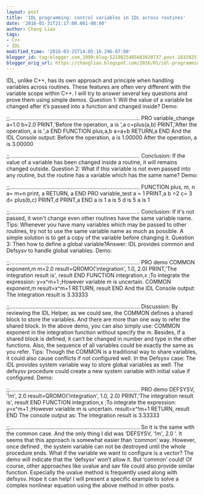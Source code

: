```yaml
---
layout: post
title: 'IDL programming: control variables in IDL across routines'
date: '2016-01-31T21:17:00.001-08:00'
author: Chang Liao
tags:
- C++
- IDL
modified_time: '2016-03-25T14:05:16.296-07:00'
blogger_id: tag:blogger.com,1999:blog-5219825485683920737.post-1832925186899999707
blogger_orig_url: https://changliao.blogspot.com/2016/01/idl-programming-001.html
---
```


IDL, unlike C++, has its own approach and principle when handling variables 
across routines. These features are often very different with the variable 
scope within C++. 
I will try to answer several key questions and prove them using simple demos. 
Question 1: Will the value of a variable be changed after it’s passed into a 
function and changed inside? 
Demo: 

;;..................................................................................... 
PRO variable_change 
a=1.0 
b=2.0 
PRINT,'Before the operation, a is ',a 
c=plus(a,b) 
PRINT,'After the operation, a is ',a 
END 
FUNCTION plus,a,b 
a=a+b 
RETURN,a 
END 
And the IDL Console output: 
Before the operation, a is 1.00000 
After the operation, a is 3.00000 

;;..................................................................................... 
Conclusion: 
If the value of a variable has been changed inside a routine, it will remains 
changed outside. Question 2: What if this variable is not even passed into any 
routine, but the routine has a variable which has the same name? 
Demo: 

;;..................................................................................... 
FUNCTION plus, m, n 
a= m+n 
print, a 
RETURN, a 
END 
PRO variable_test 
a = 1 
PRINT,a 
b =2 
c= 3 
d= plus(b,c) 
PRINT,d 
PRINT,a 
END 
a is 1 a is 5 d is 5 a is 1 

;;..................................................................................... 
Conclusion: If it's not passed, it won't change even other routines have the 
same variable name. 
Tips: 
Whenever you have many variables which may be passed to other routines, try 
not to use the same variable name as much as possible. A simple solution is to 
get a copy of the variable before changing it. 
Question 3: Then how to define a global variable?Answer: IDL provides common 
and Defsysv to handle global variables. 
Demo: 

;;..................................................................................... 
PRO demo 
COMMON exponent,m 
m=2.0 
result=QROMO('integration', 1.0, 2.0) 
PRINT,'The integration result is', result 
END 
FUNCTION integration,x 
;To integrate the expression: y=x^m+1 
;However variable m is uncertain. 
COMMON exponent,m 
result=x^m+1 
RETURN, result 
END 
And the IDL Console output: 
The integration result is 3.33333 

;;..................................................................................... 
Discussion: 
By reviewing the IDL Helper, as we could see, the COMMON defines a shared 
block to store the variables. And there are more than one way to refer the 
shared block. In the above demo, you can also simply use: COMMON exponent in 
the integration function without specify the m. 
Besides, if a shared block is defined, it can’t be changed in number and type 
in the other functions. Also, the sequence of all variables could be exactly 
the same as you refer. 
Tips: 
Though the COMMON is a traditional way to share variables, it could also cause 
conflicts if not configured well. 
In the Defsysv case: 
The IDL provides system variable way to store global variables as well. The 
defsysv procedure  could create a new system variable with initial value if 
configured. 
Demo: 

;;..................................................................................... 
PRO demo 
DEFSYSV, '!m', 2.0 
result=QROMO('integration', 1.0, 2.0) 
PRINT,'The integration result is', result 
END 
FUNCTION integration,x 
;To integrate the expression: y=x^m+1 
;However variable m is uncertain. 
result=x^!m+1 
RETURN, result 
END 
The console output as: 
The integration result is 3.33333 

;;..................................................................................... 
So it is the same with the common case. And the only thing I did was ‘DEFSYSV, 
'!m', 2.0  ’. It seems that this approach is somewhat easier than ‘common’ 
way. 
However, once defined , the system variable can not be destroyed until the 
whole procedure ends. 
What if the variable we want to configure is a vector? 
The demo will indicate that the ‘defsysv’ won’t allow it. But ‘common’ could! 
Of course, other approaches like uvalue and sav file could also provide 
similar function. 
Especially the uvalue method is frequently used along with defsysv. 
Hope it can help! 
I will present a specific example to solve a complex nonlinear equation using 
the above method in other posts. 